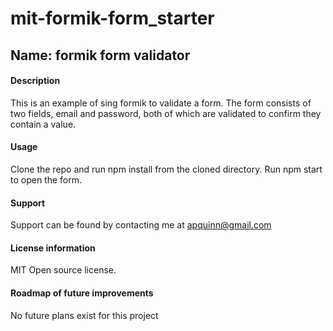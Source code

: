 # mit-formik-form_starter

## Name: formik form validator

#### Description

This is an example of sing formik to validate a form. The form consists of two fields, email and password, both of which are validated to confirm they contain a value.

#### Usage

Clone the repo and run npm install from the cloned directory. Run npm start to open the form.

#### Support

Support can be found by contacting me at apquinn@gmail.com

#### License information

MIT Open source license.

#### Roadmap of future improvements

No future plans exist for this project
